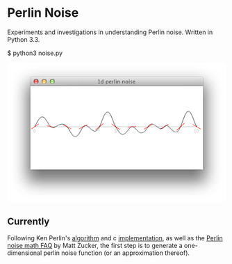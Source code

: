 Perlin Noise
============

Experiments and investigations in understanding Perlin noise. Written in Python 3.3.

$ python3 noise.py

![screenshot](doc/images/screenshot.png)

Currently
---------

Following Ken Perlin's [algorithm](http://www.noisemachine.com/talk1/15.html)
and c [implementation](http://www.mrl.nyu.edu/~perlin/doc/oscar.html#noise), as
well as the
[Perlin noise math FAQ](http://webstaff.itn.liu.se/~stegu/TNM022-2005/perlinnoiselinks/perlin-noise-math-faq.html)
by Matt Zucker, the first step is to generate a one-dimensional perlin noise
function (or an approximation thereof).
